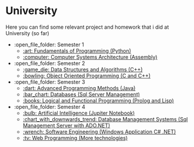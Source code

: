 # University
Here you can find some relevant project and homework that i did at University (so far)

<ul>
    <li>:open_file_folder: Semester 1
        <ul>
            <li>
                <a href="https://github.com/lung-andreea-selena/University/tree/main/Semester%201/Fundamentals%20of%20Programming">
                    :art: Fundamentals of Programming (Python)
                </a>
            </li>
            <li>
                <a href="https://github.com/lung-andreea-selena/University/tree/main/Semester%201/Computer%20System%20Arhitecture">
                    :computer: Computer Systems Architecture (Assembly)
                </a>
            </li>
        </ul>
    </li>
    <li>:open_file_folder: Semester 2
        <ul>
            <li>
                <a href="https://github.com/lung-andreea-selena/University/tree/main/Semester%202/Data%20Structures%20and%20Algorithms">
                    :game_die: Data Structures and Algorithms (C++)
                </a>
            </li>
            <li>
                <a href="https://github.com/lung-andreea-selena/University/tree/main/Semester%202/Object%20Oriented%20Programming">
                    :bowling: Object Oriented Programming (C and C++)
                </a>
            </li>
        </ul>
    </li>
    <li>:open_file_folder: Semester 3
        <ul>
            <li>
                <a href="https://github.com/lung-andreea-selena/University/tree/main/Semester%203/Advanced%20Methods%20of%20Programming">
                    :dart: Advanced Programming Methods (Java)
                </a>
            </li>
            <li>
                <a href="https://github.com/lung-andreea-selena/University/tree/main/Semester%203/Database">
                    :bar_chart: Databases (Sql Server Management)
                </a>
            </li>
            <li>
                <a href="https://github.com/lung-andreea-selena/University/tree/main/Semester%203/Functional%20and%20Logic%20Programming">
                    :books: Logical and Functional Programming (Prolog and Lisp)
                </a>
            </li>
        </ul>
    </li>
    <li>:open_file_folder: Semester 4
        <ul>
            <li>
                <a href="https://github.com/lung-andreea-selena/University/tree/main/Semester%204/Artificial%20Intelligence">
                    :bulb: Artificial Intelligence (Jupiter Notebook)
                </a>
            </li>
            <li>
                <a href="https://github.com/lung-andreea-selena/University/tree/main/Semester%204/Database%20Management%20Systems">
                    :chart_with_downwards_trend: Database Management Systems (Sql Management Server with ADO.NET)
                </a>
            </li>
            <li>
                <a href="https://github.com/lung-andreea-selena/University/tree/main/Semester%204/System%20Engineering">
                    :wrench: Software Engineering (Windows Application C# .NET)
                </a>
            </li>
            <li>
                <a href="https://github.com/lung-andreea-selena/University/tree/main/Semester%204/Web%20Programming">
                    :tv: Web Programming (More technologies) 
                </a>
            </li>
        </ul>
    </li>
</ul>
